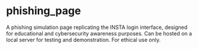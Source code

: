 # phishing_page
A phishing simulation page replicating the INSTA login interface, designed for educational and cybersecurity awareness purposes. Can be hosted on a local server for testing and demonstration. For ethical use only.

